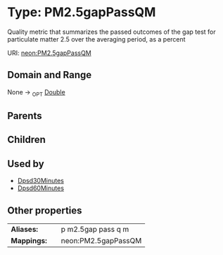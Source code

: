 
# Type: PM2.5gapPassQM


Quality metric that summarizes the passed outcomes of the gap test for particulate matter 2.5 over the averaging period, as a percent

URI: [neon:PM2.5gapPassQM](https://data.neonscience.org/PM2.5gapPassQM)


## Domain and Range

None ->  <sub>OPT</sub> [Double](types/Double.md)

## Parents


## Children


## Used by

 * [Dpsd30Minutes](Dpsd30Minutes.md)
 * [Dpsd60Minutes](Dpsd60Minutes.md)

## Other properties

|  |  |  |
| --- | --- | --- |
| **Aliases:** | | p m2.5gap pass q m |
| **Mappings:** | | neon:PM2.5gapPassQM |

